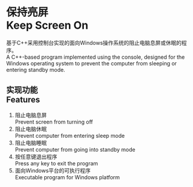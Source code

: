 # 保持亮屏</br>Keep Screen On
基于C++采用控制台实现的面向Windows操作系统的阻止电脑息屏或休眠的程序。</br>A C++-based program implemented using the console, designed for the Windows operating system to prevent the computer from sleeping or entering standby mode.

## 实现功能</br>Features
1. 阻止电脑息屏</br>Prevent screen from turning off
2. 阻止电脑休眠</br>Prevent computer from entering sleep mode
3. 阻止电脑睡眠</br>Prevent computer from going into standby mode
4. 按任意键退出程序</br>Press any key to exit the program
5. 面向Windows平台的可执行程序</br>Executable program for Windows platform
